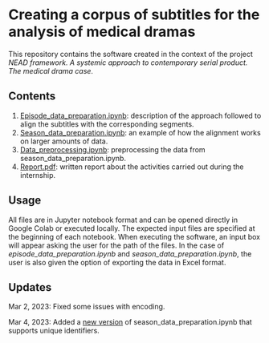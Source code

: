# Creating a corpus of subtitles for the analysis of medical dramas

This repository contains the software created in the context of the project *NEAD framework. A systemic approach to contemporary serial product. The medical drama case*. 

## Contents 

1. [Episode_data_preparation.ipynb](https://github.com/TinfFoil/dar_tvseries/blob/main/episode_data_preparation.ipynb): description of the approach followed to align the subtitles with the corresponding segments.
2. [Season_data_preparation.ipynb](https://github.com/TinfFoil/dar_tvseries/blob/main/season_data_preparation.ipynb): an example of how the alignment works on larger amounts of data.
3. [Data_preprocessing.ipynb](https://github.com/TinfFoil/dar_tvseries/blob/main/data_preprocessing.ipynb): preprocessing the data from season_data_preparation.ipynb.
4. [Report.pdf](https://github.com/TinfFoil/dar_tvseries/blob/main/report.pdf): written report about the activities carried out during the internship. 

## Usage

All files are in Jupyter notebook format and can be opened directly in Google Colab or executed locally. The expected input files are specified at the beginning of each notebook. When executing the software, an input box will appear asking the user for the path of the files. In the case of *episode_data_preparation.ipynb* and *season_data_preparation.ipynb*, the user is also given the option of exporting the data in Excel format.

## Updates

Mar 2, 2023: Fixed some issues with encoding.

Mar 4, 2023: Added a [new version](https://github.com/TinfFoil/dar_tvseries/blob/main/season_data_preparation_v2.ipynb) of season_data_preparation.ipynb that supports unique identifiers.
